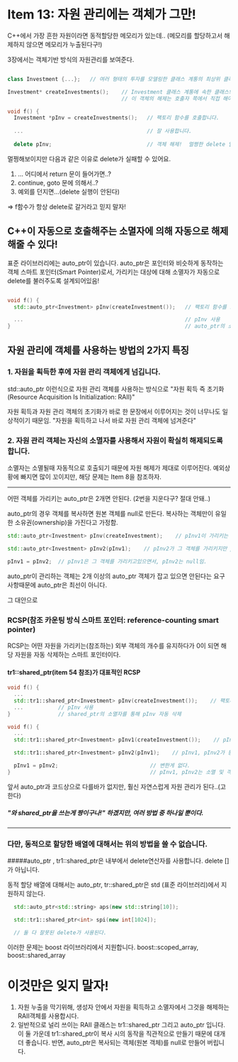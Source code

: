 # Item 13: 자원 관리에는 객체가 그만!

C++에서 가장 흔한 자원이라면 동적할당한 메모리가 있는데..
(메모리를 할당하고서 해제하지 않으면 메모리가 누출된다구!)

3장에서는 객체기반 방식의 자원관리를 보여준다.

```c++

class Investment {...};   // 여러 형태의 투자를 모델링한 클래스 계통의 최상위 클래스

Investment* createInvestments();    // Investment 클래스 계통에 속한 클래스의 객체를 동적할당하고 그 포인터를 반환
                                    // 이 객체의 해제는 호출자 쪽에서 직접 해야합니다. 

void f() {
  Investment *pInv = createInvestments();   // 팩토리 함수를 호출합니다.
  
  ...                                       // 잘 사용합니다.
  
  delete pInv;                              // 객체 해제!  멀쩡한 delete 일까요?
```

멀쩡해보이지만 다음과 같은 이유로 delete가 실패할 수 있어요.
1. ... 어디에서 return 문이 들어가면..?
2. continue, goto 문에 의해서..?
3. 예외를 던지면...(delete 실행이 안된다)

=> f함수가 항상 delete로 갈거라고 믿지 말자!

## C++이 자동으로 호출해주는 소멸자에 의해 자동으로 해제해줄 수 있다!

표준 라이브러리에는 auto_ptr이 있습니다. 
auto_ptr은 포인터와 비슷하게 동작하는 객체 스마트 포인터(Smart Pointer)로서, 가리키는 대상에 대해 소멸자가 자동으로 delete를 불러주도록 설계되어있음!

```c++

void f() {
  std::auto_ptr<Investment> pInv(createInvestment());   // 팩토리 함수를 호출합니다. 

  ...                                                   // pInv 사용
}                                                       // auto_ptr의 소멸자를 통해 pInv를 삭제
```

## 자원 관리에 객체를 사용하는 방법의 2가지 특징
### 1. 자원을 획득한 후에 자원 관리 객체에게 넘깁니다. 

std::auto_ptr<Investment> 이런식으로 자원 관리 객체를 사용하는 방식으로 "자원 획득 즉 초기화(Resource Acquisition Is Initialization: RAII)"  

자원 획득과 자원 관리 객체의 초기화가 바로 한 문장에서 이루어지는 것이 너무나도 일상적이기 때문임.
"자원을 획득하고 나서 바로 자원 관리 객체에 넘겨준다"

### 2. 자원 관리 객체는 자신의 소멸자를 사용해서 자원이 확실히 해제되도록 합니다. 

소멸자는 소멸될때 자동적으로 호출되기 때문에 자원 해제가 제대로 이루어진다. 
예외상황에 빠지면 많이 꼬이지만, 해당 문제는 Item 8을 참조하자. 


-------

어떤 객체를 가리키는 auto_ptr은 2개면 안된다. 
(2번을 지운다구? 절대 안돼..)

auto_ptr의 경우 객체를 복사하면 원본 객체를 null로 만든다. 
복사하는 객체만이 유일한 소유권(ownership)을 가진다고 가정함.

```c++
std::auto_ptr<Investment> pInv(createInvestment);    // pInv1이 가리키는 건  create에서 반환된 객체

std::auto_ptr<Investment> pInv2(pInv1);    // pInv2가 그 객체를 가리키지만 pInv1은 null이다.

pInv1 = pInv2;  // pInv1은 그 객체를 가리키고있으면서, pInv2는 null임.

```

auto_ptr이 관리하는 객체는 2개 이상의 auto_ptr 객체가 잡고 있으면 안된다는 요구사항때문에 auto_ptr은 최선이 아니다.

그 대안으로 

### RCSP(참조 카운팅 방식 스마트 포인터: reference-counting smart pointer)

RCSP는 어떤 자원을 가리키는(참조하는) 외부 객체의 개수를 유지하다가 0이 되면 해당 자원을 자동 삭제하는 스마트 포인터이다.

#### tr1::shared_ptr(item 54 참조)가 대표적인 RCSP

```c++
void f() {
  ...
  std::tr1::shared_ptr<Investment> pInv(createInvestment());    // 팩토리 함수 호출
  ...           // pInv 사용
}               // shared_ptr의 소멸자를 통해 pInv 자동 삭제

void f() {
  ...
  std::tr1::shared_ptr<Investment> pInv1(createInvestment());    // pInv1이 가리키는 건  create에서 반환된 객체

  std::tr1::shared_ptr<Investment> pInv2(pInv1);    // pInv1, pInv2가 동시에 그 객체를 가리킴

  pInv1 = pInv2;                             // 변한게 없다.
}                                            // pInv1, pInv2는 소멸 및 객체도 자동삭제
```

앞서 auto_ptr과 코드상으로 다를바가 없지만, 훨신 자연스럽게 자원 관리가 된다..(고 한다)

##### "와 shared_ptr을 쓰는게 짱이구나!" 하겠지만, 여러 방법 중 하나일 뿐이다.

-------------

### 다만, 동적으로 할당한 배열에 대해서는 위의 방법을 쓸 수 없습니다.

#####auto_ptr , tr1::shared_ptr은 내부에서 delete연산자를 사용합니다.  delete [] 가 아닙니다. 

동적 할당 배열에 대해서는 auto_ptr, tr::shared_ptr은 std (표준 라이브러리)에서 지원하지 않는다. 

```c++
  std::auto_ptr<std::string> aps(new std::string[10]);

  std::tr1::shared_ptr<int> spi(new int[1024]);

  // 둘 다 잘못된 delete가 사용된다. 
```

이러한 문제는 boost 라이브러리에서 지원합니다. boost::scoped_array, boost::shared_array

# 이것만은 잊지 말자!
1. 자원 누출을 막기위해, 생성자 안에서 자원을 획득하고 소멸자에서 그것을 해제하는 RAII객체를 사용합시다. 
2. 일반적으로 널리 쓰이는 RAII 클래스는 tr1::shared_ptr 그리고 auto_ptr 입니다. 이 둘 가운데 tr1::shared_ptr이 복사 시의 동작을 직관적으로 만들기 때문에 대개 더 좋습니다. 반면, auto_ptr은 복사되는 객체(원본 객체)를 null로 만들어 버립니다. 
